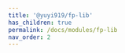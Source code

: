 ```yaml
---
title: '@yuyi919/fp-lib'
has_children: true
permalink: /docs/modules/fp-lib
nav_order: 2
---
```

